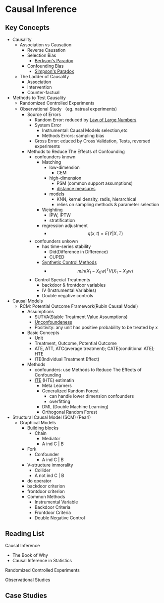 # Causal Inference

## Key Concepts

- Causality
  - Association vs Causation
    - Reverse Causation
    - Selection Bias
      - [Berkson's Paradox](https://en.wikipedia.org/wiki/Berkson%27s_paradox)
    - Confounding Bias
      - [Simpson's Paradox](https://en.wikipedia.org/wiki/Simpson%27s_paradox)
  - The Ladder of Causality
    - Association
    - Intervention
    - Counter-factual
- Methods to Test Causality
  - Randomized Controlled Experiments
  - Observational Study （eg. natrual experiments)
    - Source of Errors
      - Random Error: reduced by [Law of Large Numbers](https://en.wikipedia.org/wiki/Law_of_large_numbers)
      - System Error
        - Instrumental: Causal Models selection,etc
        - Methods Errors: sampling bias
      - Gross Error: educed by Cross Validation, Tests, reversed experiments
    - Methods to Reduce The Effects of Confounding
      - confounders known
        - Matching
          - low-dimension
            - CEM
          - high-dimension
            - PSM (common support assumptions)
            - [distance measures](https://en.wikipedia.org/wiki/Statistical_distance)
          - models
            - KNN, kernel density, radis, hierarchical
            - relies on sampling methods & parameter selection
        - Weighting
          - IPW, IPTW
          - stratification
        - regression adjustment
          - $$q(x,t) = E(Y|X, T)$$
      - confounders unkown
        - has time-series stability
          - Did(Difference in Difference)
          - CUPED
        - [Synthetic Control Methods](https://en.wikipedia.org/wiki/Synthetic_control_method)
          - $$min(X_1 - X_0 w) ^ T V (X_1 - X_0w)$$
      - Control Special Treatments
        - backdoor & frontdoor variables
        - IV (Instrumental Variables)
        - Double negative controls
- Causal Models
  - RCM: Potential Outcome Framework(Rubin Causal Model)
    - Assumptions
      - SUTVA(Stable Treatment Value Assumptions)
      - [Unconfoundeness](https://www.degruyter.com/document/doi/10.1515/jci-2013-0011/html)
      - Positivity: any unit has positive probability to be treated by x
    - Basic Concepts
      - Unit
      - Treatment, Outcome, Potential Outcome
      - ATE, ATT, ATC(average treatment); CATE(conditional ATE); HTE
      - ITE(Individual Treatment Effect)
    - Methods
      - confounders: use Methods to Reduce The Effects of Confounding
      - [ITE](https://arxiv.org/abs/2108.04939) (HTE) estimatin
        - Meta Learners
        - Generalized Random Forest
          - can handle lower dimension confounders
          - overfitting
        - DML (Double Machine Learning)
        - Orthogonal Random Forest
- Structural Causal Model (SCM) (Pearl)
  - Graphical Models
    - Building blocks
      - Chain
        - Mediator
        - A ind C | B
    - Fork
      - Confounder
        - A ind C | B
    - V-structure immorality
      - Collider
      - A not ind C | B
    - do operator
    - backdoor criterion
    - frontdoor criterion
    - Common Methods
      - Instrumental Variable
      - Backdoor Criteria
      - Frontdoor Criteria
      - Double Negative Control

## Reading List

Causal Inference

- The Book of Why
- Causal Inference in Statistics

Randomized Controlled Experiments

Observational Studies

## Case Studies
